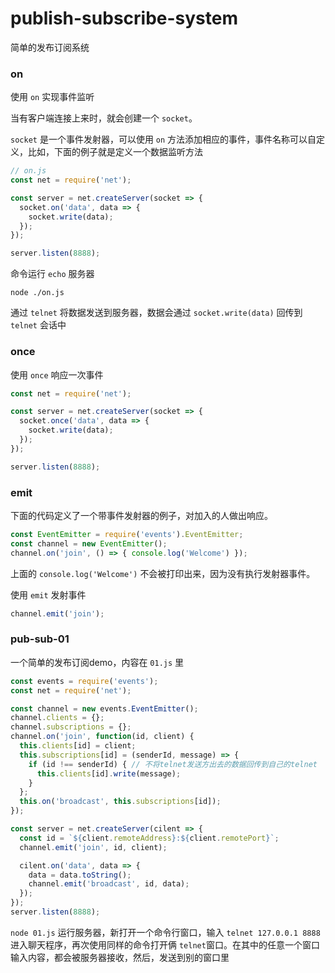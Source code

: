 # publish-subscribe-system

简单的发布订阅系统

### on

使用 `on` 实现事件监听

当有客户端连接上来时，就会创建一个 `socket`。

`socket` 是一个事件发射器，可以使用 `on` 方法添加相应的事件，事件名称可以自定义，比如，下面的例子就是定义一个数据监听方法

```js
// on.js
const net = require('net');

const server = net.createServer(socket => {
  socket.on('data', data => {
    socket.write(data);
  });
});

server.listen(8888);
```

命令运行 `echo` 服务器

```
node ./on.js
```

通过 `telnet` 将数据发送到服务器，数据会通过 `socket.write(data)` 回传到 `telnet` 会话中

### once

使用 `once` 响应一次事件

```js
const net = require('net');

const server = net.createServer(socket => {
  socket.once('data', data => {
    socket.write(data);
  });
});

server.listen(8888);
```

### emit

下面的代码定义了一个带事件发射器的例子，对加入的人做出响应。

```js
const EventEmitter = require('events').EventEmitter;
const channel = new EventEmitter();
channel.on('join', () => { console.log('Welcome') });
```

上面的 `console.log('Welcome')` 不会被打印出来，因为没有执行发射器事件。

使用 `emit` 发射事件
```js
channel.emit('join');
```

### pub-sub-01

一个简单的发布订阅demo，内容在 `01.js` 里
```js
const events = require('events');
const net = require('net');

const channel = new events.EventEmitter();
channel.clients = {};
channel.subscriptions = {};
channel.on('join', function(id, client) {
  this.clients[id] = client;
  this.subscriptions[id] = (senderId, message) => {
    if (id !== senderId) { // 不将telnet发送方出去的数据回传到自己的telnet
      this.clients[id].write(message);
    }
  };
  this.on('broadcast', this.subscriptions[id]);
});

const server = net.createServer(cilent => {
  const id = `${client.remoteAddress}:${client.remotePort}`;
  channel.emit('join', id, client);

  cilent.on('data', data => {
    data = data.toString();
    channel.emit('broadcast', id, data);
  });
});
server.listen(8888);
```

`node 01.js` 运行服务器，新打开一个命令行窗口，输入 `telnet 127.0.0.1 8888`进入聊天程序，再次使用同样的命令打开俩 `telnet`窗口。在其中的任意一个窗口输入内容，都会被服务器接收，然后，发送到别的窗口里


